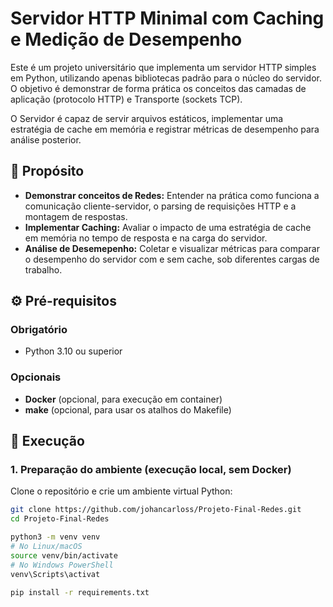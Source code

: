 # Servidor HTTP Minimal com Caching e Medição de Desempenho

Este é um projeto universitário que implementa um servidor HTTP simples em Python, utilizando apenas bibliotecas padrão para o núcleo do servidor. O objetivo é demonstrar de forma prática os conceitos das camadas de aplicação (protocolo HTTP) e Transporte (sockets TCP).

O Servidor é capaz de servir arquivos estáticos, implementar uma estratégia de cache em memória e registrar métricas de desempenho para análise posterior.

## 🎯 Propósito

* **Demonstrar conceitos de Redes:** Entender na prática como funciona a comunicação cliente-servidor, o parsing de requisições HTTP e a montagem de respostas.
* **Implementar Caching:** Avaliar o impacto de uma estratégia de cache em memória no tempo de resposta e na carga do servidor.
* **Análise de Desemepenho:** Coletar e visualizar métricas para comparar o desempenho do servidor com e sem cache, sob diferentes cargas de trabalho.

## ⚙️ Pré-requisitos

### Obrigatório
- Python 3.10 ou superior

### Opcionais
- **Docker** (opcional, para execução em container)
- **make** (opcional, para usar os atalhos do Makefile)

## 🚀 Execução

### 1. Preparação do ambiente (execução local, sem Docker)

Clone o repositório e crie um ambiente virtual Python:

```bash
git clone https://github.com/johancarloss/Projeto-Final-Redes.git
cd Projeto-Final-Redes

python3 -m venv venv
# No Linux/macOS
source venv/bin/activate
# No Windows PowerShell
venv\Scripts\activat

pip install -r requirements.txt